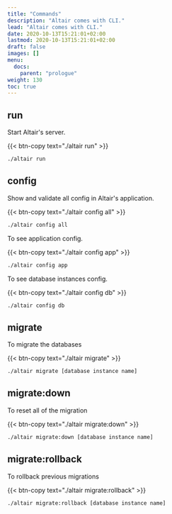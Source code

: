 ```yaml
---
title: "Commands"
description: "Altair comes with CLI."
lead: "Altair comes with CLI."
date: 2020-10-13T15:21:01+02:00
lastmod: 2020-10-13T15:21:01+02:00
draft: false
images: []
menu:
  docs:
    parent: "prologue"
weight: 130
toc: true
---
```


## run

Start Altair's server.

{{< btn-copy text="./altair run" >}}

```bash
./altair run
```

## config

Show and validate all config in Altair's application.

{{< btn-copy text="./altair config all" >}}

```bash
./altair config all
```

To see application config.

{{< btn-copy text="./altair config app" >}}

```bash
./altair config app
```

To see database instances config.

{{< btn-copy text="./altair config db" >}}

```bash
./altair config db
```

## migrate

To migrate the databases

{{< btn-copy text="./altair migrate" >}}

```bash
./altair migrate [database instance name]
```

## migrate:down

To reset all of the migration

{{< btn-copy text="./altair migrate:down" >}}

```bash
./altair migrate:down [database instance name]
```

## migrate:rollback

To rollback previous migrations

{{< btn-copy text="./altair migrate:rollback" >}}

```bash
./altair migrate:rollback [database instance name]
```
